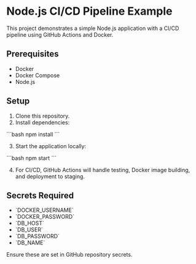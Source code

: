 # Node.js CI/CD Pipeline Example

This project demonstrates a simple Node.js application with a CI/CD pipeline using GitHub Actions and Docker.

## Prerequisites

- Docker
- Docker Compose
- Node.js

## Setup

1. Clone this repository.
2. Install dependencies:

\`\`\`bash
npm install
\`\`\`

3. Start the application locally:

\`\`\`bash
npm start
\`\`\`

4. For CI/CD, GitHub Actions will handle testing, Docker image building, and deployment to staging.

## Secrets Required

- \`DOCKER_USERNAME\`
- \`DOCKER_PASSWORD\`
- \`DB_HOST\`
- \`DB_USER\`
- \`DB_PASSWORD\`
- \`DB_NAME\`

Ensure these are set in GitHub repository secrets.
